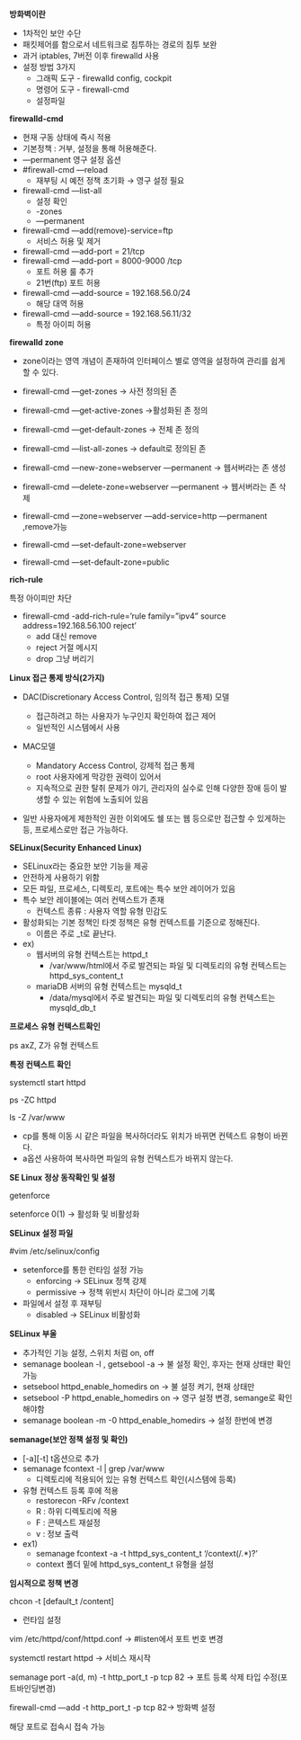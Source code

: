 **방화벽이란**

- 1차적인 보안 수단
- 패킷제어를 함으로서 네트워크로 침투하는 경로의 침투 보완
- 과거 iptables, 7버전 이후 firewalld 사용
- 설정 방법 3가지
    - 그래픽 도구 - firewalld config, cockpit
    - 명령어 도구 - firewall-cmd
    - 설정파일

**firewalld-cmd** 

- 현재 구동 상태에 즉시 적용
- 기본정책 : 거부, 설정을 통해 허용해준다.
- —permanent 영구 설정 옵션
- #firewall-cmd —reload
    - 재부팅 시 예전 정책 초기화 → 영구 설정 필요
- firewall-cmd —list-all
    - 설정 확인
    - -zones
    - —permanent
- firewall-cmd —add(remove)-service=ftp
    - 서비스 허용 및 제거
- firewall-cmd —add-port = 21/tcp
- firewall-cmd —add-port = 8000-9000 /tcp
    - 포트 허용 룰 추가
    - 21번(ftp) 포트 허용
- firewall-cmd —add-source = 192.168.56.0/24
    - 해당 대역 허용
- firewall-cmd —add-source = 192.168.56.11/32
    - 특정 아이피 허용

**firewalld zone**

- zone이라는 영역 개념이 존재하여 인터페이스 별로 영역을 설정하여 관리를 쉽게 할 수 있다.
- firewall-cmd —get-zones → 사전 정의된 존
- firewall-cmd —get-active-zones →활성화된 존 정의
- firewall-cmd —get-default-zones → 전체 존 정의
- firewall-cmd —list-all-zones → default로 정의된 존

- firewall-cmd —new-zone=webserver —permanent  → 웹서버라는 존 생성
- firewall-cmd —delete-zone=webserver —permanent  → 웹서버라는 존 삭제

- firewall-cmd —zone=webserver —add-service=http —permanent   ,remove가능

- firewall-cmd —set-default-zone=webserver
- firewall-cmd —set-default-zone=public

**rich-rule**

특정 아이피만 차단

- firewall-cmd -add-rich-rule=’rule family=”ipv4” source address=192.168.56.100 reject’
    - add 대신 remove
    - reject 거절 메시지
    - drop 그냥 버리기
    

**Linux 접근 통제 방식(2가지)**

- DAC(Discretionary Access Control, 임의적 접근 통제) 모델
    - 접근하려고 하는 사용자가 누구인지 확인하여 접근 제어
    - 일반적인 시스템에서 사용
    
- MAC모델
    - Mandatory Access Control, 강제적 접근 통제
    - root 사용자에게 막강한 권력이 있어서
    - 지속적으로 권한 탈취 문제가 야기, 관리자의 실수로 인해 다양한 장애 등이 발생할 수 있는 위험에 노출되어 있음
- 일반 사용자에게 제한적인 권한 이외에도 쉘 또는 웹 등으로만 접근할 수 있게하는 등, 프로세스로만 접근 가능하다.

**SELinux(Security Enhanced Linux)**

- SELinux라는 중요한 보안 기능을 제공
- 안전하게 사용하기 위함
- 모든 파일, 프로세스, 디렉토리, 포트에는 특수 보안 레이어가 있음
- 특수 보안 레이블에는 여러 컨텍스트가 존재
    - 컨텍스트 종류 : 사용자 역할 유형 민감도
- 활성화되는 기본 정책인 타겟 정책은 유형 컨텍스트를 기준으로 정해진다.
    - 이름은 주로 _t로 끝난다.
- ex)
    - 웹서버의 유형 컨텍스트는 httpd_t
        - /var/www/html에서 주로 발견되는 파일 및 디렉토리의 유형 컨텍스트는 httpd_sys_content_t
    - mariaDB 서버의 유형 컨텍스트는 mysqld_t
        - /data/mysql에서 주로 발견되는 파일 및 디렉토리의 유형 컨텍스트는 mysqld_db_t

**프로세스** **유형 컨텍스트확인**

ps axZ, Z가 유형 컨텍스트

**특정 컨텍스트 확인**

systemctl start httpd

ps -ZC httpd

ls -Z /var/www

- cp를 통해 이동 시 같은 파일을 복사하더라도 위치가 바뀌면 컨텍스트 유형이 바뀐다.
- a옵션 사용하여 복사하면 파일의 유형 컨텍스트가 바뀌지 않는다.

**SE Linux** **정상 동작확인 및 설정**

getenforce

setenforce 0(1)  → 활성화 및 비활성화

**SELinux 설정 파일**

#vim /etc/selinux/config

- setenforce를 통한 런타임 설정 가능
    - enforcing → SELinux 정책 강제
    - permissive → 정책 위반시 차단이 아니라 로그에 기록
- 파일에서 설정 후 재부팅
    - disabled → SELinux 비활성화
    

**SELinux 부울**

- 추가적인 기능 설정, 스위치 처럼 on, off
- semanage boolean -l , getsebool -a  → 불 설정 확인, 후자는 현재 상태만 확인 가능
- setsebool httpd_enable_homedirs on  → 불 설정 켜기, 현재 상태만
- setsebool -P httpd_enable_homedirs on  → 영구 설정 변경, semange로 확인해야함
- semanage boolean -m -0 httpd_enable_homedirs → 설정 한번에 변경

**semanage(보안 정책 설정 및 확인)**

- [-a][-t] t옵션으로 추가
- semanage fcontext -l | grep /var/www
    - 디렉토리에 적용되어 있는 유형 컨텍스트 확인(시스템에 등록)
- 유형 컨텍스트 등록 후에 적용
    - restorecon -RFv /context
    - R : 하위 디렉토리에 적용
    - F : 콘텍스트 재설정
    - v : 정보 출력
- ex1)
    - semanage fcontext -a -t httpd_sys_content_t ‘/context(/.*)?’
    - context 폴더 밑에 httpd_sys_content_t 유형을 설정

**임시적으로 정책 변경**

chcon -t [default_t /content]

- 런타임 설정

vim /etc/httpd/conf/httpd.conf → #listen에서 포트 번호 변경

systemctl restart httpd → 서비스 재시작

semanage port -a(d, m) -t http_port_t -p tcp 82 → 포트 등록 삭제 타입 수정(포트바인딩변경)

firewall-cmd —add -t http_port_t -p tcp 82→ 방화벽 설정

해당 포트로 접속시 접속 가능
